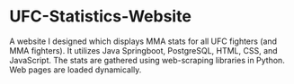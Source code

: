 # UFC-Statistics-Website
A website I designed which displays MMA stats for all UFC fighters (and MMA fighters). It utilizes Java Springboot, PostgreSQL, HTML, CSS, and JavaScript. The stats are gathered using web-scraping libraries in Python. Web pages are loaded dynamically.
